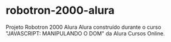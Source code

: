 # robotron-2000-alura
Projeto Robotron 2000 Alura Alura construído durante o curso "JAVASCRIPT: MANIPULANDO O DOM" da Alura Cursos Online.
